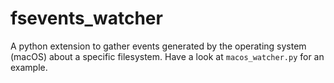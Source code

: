 # fsevents_watcher
A python extension to gather events generated by the operating system (macOS) about a specific filesystem.
Have a look at `macos_watcher.py` for an example.